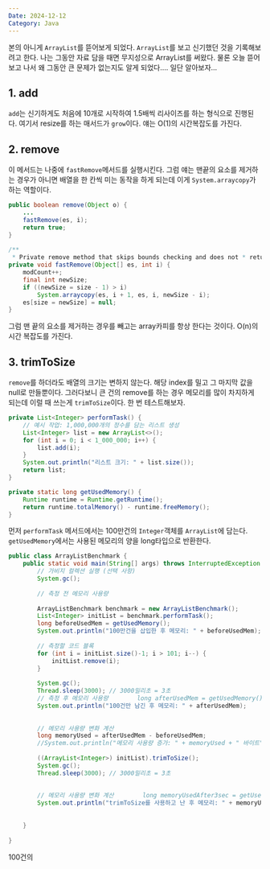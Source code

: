 ```yaml
---
Date: 2024-12-12
Category: Java
---
```

본의 아니게 `ArrayList`를 뜯어보게 되었다. `ArrayList`를 보고 신기했던 것을 기록해보려고 한다. 나는 그동안 자료 담을 때면 무지성으로 ArrayList를 써왔다. 물론 오늘 뜯어보고 나서 왜 그동안 큰 문제가 없는지도 알게 되었다.... 일단 알아보자...

## 1. add
`add`는 신기하게도 처음에 10개로 시작하여 1.5배씩 리사이즈를 하는 형식으로 진행된다. 여기서 resize를 하는 매서드가 `grow`이다. 얘는 O(1)의 시간복잡도를 가진다.

## 2. remove
이 메서드는 나중에 `fastRemove`메서드를 실행시킨다. 그럼 얘는 맨끝의 요소를 제거하는 경우가 아니면 배열을 한 칸씩 미는 동작을 하게 되는데 이게 `System.arraycopy`가 하는 역할이다.
```java
public boolean remove(Object o) {  
	...
    fastRemove(es, i);  
    return true;  
}  
  
/**  
 * Private remove method that skips bounds checking and does not * return the value removed. */
private void fastRemove(Object[] es, int i) {  
    modCount++;  
    final int newSize;  
    if ((newSize = size - 1) > i)  
        System.arraycopy(es, i + 1, es, i, newSize - i);  
    es[size = newSize] = null;  
}
```

그럼 맨 끝의 요소를 제거하는 경우를 빼고는 array카피를 항상 한다는 것이다. O(n)의 시간 복잡도를 가진다.

## 3. trimToSize
`remove`를 하더라도 배열의 크기는 변하지 않는다. 해당 index를 밀고 그 마지막 값을 null로 만들뿐이다. 그러다보니 큰 건의 remove를 하는 경우 메모리를 많이 차지하게 되는데 이럴 때 쓰는게 `trimToSize`이다. 한 번 테스트해보자.
```java
private List<Integer> performTask() {  
	// 예시 작업: 1,000,000개의 정수를 담는 리스트 생성  
	List<Integer> list = new ArrayList<>();  
	for (int i = 0; i < 1_000_000; i++) {  
		list.add(i);  
	}  
	System.out.println("리스트 크기: " + list.size());  
	return list;  
}  

private static long getUsedMemory() {  
	Runtime runtime = Runtime.getRuntime();  
	return runtime.totalMemory() - runtime.freeMemory();  
}  
```
먼저 `performTask` 메서드에서는 100만건의 `Integer`객체를 `ArrayList`에 담는다. `getUsedMemory`에서는 사용된 메모리의 양을 long타입으로 반환한다.

```java
public class ArrayListBenchmark {  
    public static void main(String[] args) throws InterruptedException {  
        // 가비지 컬렉션 실행 (선택 사항)  
        System.gc();  
  
        // 측정 전 메모리 사용량  
  
        ArrayListBenchmark benchmark = new ArrayListBenchmark();  
        List<Integer> initList = benchmark.performTask();  
        long beforeUsedMem = getUsedMemory();  
        System.out.println("100만건을 삽입한 후 메모리: " + beforeUsedMem);  
  
        // 측정할 코드 블록  
        for (int i = initList.size()-1; i > 101; i--) {  
            initList.remove(i);  
        }  
  
        System.gc();  
        Thread.sleep(3000); // 3000밀리초 = 3초  
        // 측정 후 메모리 사용량        long afterUsedMem = getUsedMemory();  
        System.out.println("100건만 남긴 후 메모리: " + afterUsedMem);  
  
  
        // 메모리 사용량 변화 계산  
        long memoryUsed = afterUsedMem - beforeUsedMem;  
        //System.out.println("메모리 사용량 증가: " + memoryUsed + " 바이트");  
  
        ((ArrayList<Integer>) initList).trimToSize();  
        System.gc();  
        Thread.sleep(3000); // 3000밀리초 = 3초  
  
  
        // 메모리 사용량 변화 계산        long memoryUsedAfter3sec = getUsedMemory();  
        System.out.println("trimToSize를 사용하고 난 후 메모리: " + memoryUsedAfter3sec + " 바이트");  
  
  
    }  
  
}
```

100건의 